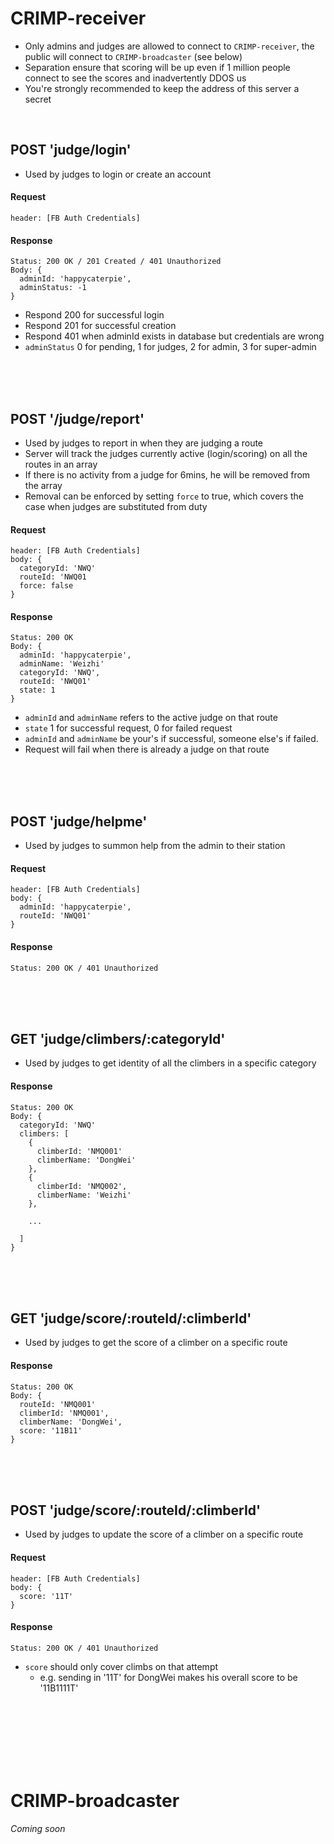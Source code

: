 # CRIMP-receiver
* Only admins and judges are allowed to connect to `CRIMP-receiver`, the public will connect to `CRIMP-broadcaster` (see below)
* Separation ensure that scoring will be up even if 1 million people connect to see the scores and inadvertently DDOS us
* You're strongly recommended to keep the address of this server a secret


<br>


## POST 'judge/login'
* Used by judges to login or create an account

#### Request
```
header: [FB Auth Credentials]
```

#### Response
```
Status: 200 OK / 201 Created / 401 Unauthorized
Body: {
  adminId: 'happycaterpie',
  adminStatus: -1
}
```
* Respond 200 for successful login
* Respond 201 for successful creation
* Respond 401 when adminId exists in database but credentials are wrong
* `adminStatus` 0 for pending, 1 for judges, 2 for admin, 3 for super-admin


<br><br><br>


## POST '/judge/report'
* Used by judges to report in when they are judging a route
* Server will track the judges currently active (login/scoring) on all the routes in an array
* If there is no activity from a judge for 6mins, he will be removed from the array
* Removal can be enforced by setting `force` to true, which covers the case when judges are substituted from duty

#### Request
```
header: [FB Auth Credentials]
body: {
  categoryId: 'NWQ'
  routeId: 'NWQ01
  force: false
}
```

#### Response
```
Status: 200 OK
Body: {
  adminId: 'happycaterpie',
  adminName: 'Weizhi'
  categoryId: 'NWQ',
  routeId: 'NWQ01'
  state: 1
}
```
* `adminId` and `adminName` refers to the active judge on that route
* `state` 1 for successful request, 0 for failed request
* `adminId` and `adminName` be your's if successful, someone else's if failed.
* Request will fail when there is already a judge on that route


<br><br><br>


## POST 'judge/helpme'
* Used by judges to summon help from the admin to their station

#### Request
```
header: [FB Auth Credentials]
body: {
  adminId: 'happycaterpie',
  routeId: 'NWQ01'
}
```

#### Response
```
Status: 200 OK / 401 Unauthorized
```


<br><br><br>


## GET 'judge/climbers/:categoryId'
* Used by judges to get identity of all the climbers in a specific category

#### Response
```
Status: 200 OK
Body: {
  categoryId: 'NWQ'
  climbers: [
    {
      climberId: 'NMQ001'
      climberName: 'DongWei'
    },
    {
      climberId: 'NMQ002',
      climberName: 'Weizhi'
    },

    ...

  ]
}
````


<br><br><br>


## GET 'judge/score/:routeId/:climberId'
* Used by judges to get the score of a climber on a specific route

#### Response
```
Status: 200 OK
Body: {
  routeId: 'NMQ001'
  climberId: 'NMQ001',
  climberName: 'DongWei',
  score: '11B11'
}
```


<br><br><br>


## POST 'judge/score/:routeId/:climberId'
* Used by judges to update the score of a climber on a specific route

#### Request
```
header: [FB Auth Credentials]
body: {
  score: '11T'
}
```

#### Response
```
Status: 200 OK / 401 Unauthorized
```

* `score` should only cover climbs on that attempt
  * e.g. sending in '11T' for DongWei makes his overall score to be '11B1111T'


<br><br><br>
<br><br><br>


# CRIMP-broadcaster

_Coming soon_
